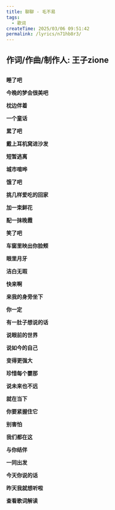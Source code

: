 ```yaml
---
title: 聊聊 - 毛不易
tags:
  - 歌词
createTime: 2025/03/06 09:51:42
permalink: /lyrics/n71hb8r3/
---
```


## 作词/作曲/制作人: 王子zione

## 

**睡了吧**

**今晚的梦会很美吧**

**枕边伴着**

**一个童话**

**累了吧**

**戴上耳机窝进沙发**

**短暂逃离**

**城市喧哗**

**饿了吧**

**挑几样爱吃的回家**

**加一束鲜花**

**配一抹晚霞**

**笑了吧**

**车窗里映出你脸颊**

**眼里月牙**

**洁白无瑕**

**快来啊**

**来我的身旁坐下**

**你一定**

**有一肚子想说的话**

**说眼前的世界**

**说如今的自己**

**变得更强大**

**珍惜每个霎那**

**说未来也不远**

**就在当下**

**你要紧握住它**

**别害怕**

**我们都在这**

**与你结伴**

**一同出发**

**今天你说的话**

**昨天我就想听啦**

**查看歌词解读**
